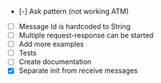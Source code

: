 - [-] Ask pattern (not working ATM)
- [ ] Message Id is hardcoded to String
- [ ] Multiple request-response can be started
- [ ] Add more examples
- [ ] Tests
- [ ] Create documentation
- [X] Separate init from receive messages
